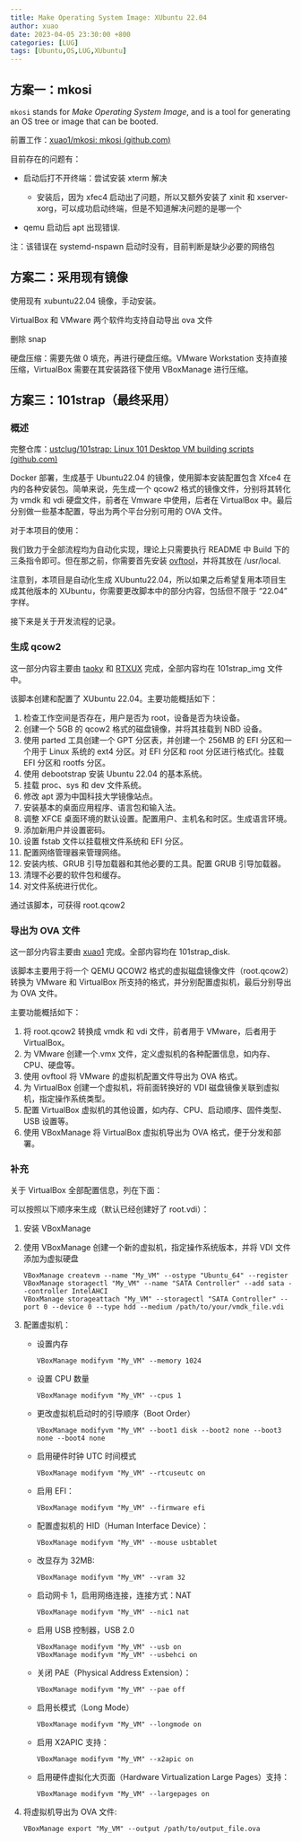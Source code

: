 ```yaml
---
title: Make Operating System Image: XUbuntu 22.04
author: xuao
date: 2023-04-05 23:30:00 +800
categories: [LUG]
tags: [Ubuntu,OS,LUG,XUbuntu]
---
```


## 方案一：mkosi

`mkosi` stands for _Make Operating System Image_, and is a tool for generating an OS tree or image that can be booted.

前置工作：[xuao1/mkosi: mkosi (github.com)](https://github.com/xuao1/mkosi)

目前存在的问题有：

- 启动后打不开终端：尝试安装 xterm 解决

  - 安装后，因为 xfec4 启动出了问题，所以又额外安装了 xinit 和 xserver-xorg，可以成功启动终端，但是不知道解决问题的是哪一个

- qemu 启动后 apt 出现错误.

 注：该错误在 systemd-nspawn 启动时没有，目前判断是缺少必要的网络包

## 方案二：采用现有镜像

使用现有 xubuntu22.04 镜像，手动安装。

VirtualBox 和 VMware 两个软件均支持自动导出 ova 文件

删除 snap

硬盘压缩：需要先做 0 填充，再进行硬盘压缩。VMware Workstation 支持直接压缩，VirtualBox 需要在其安装路径下使用 VBoxManage 进行压缩。

## 方案三：101strap（最终采用）

### 概述

完整仓库：[ustclug/101strap: Linux 101 Desktop VM building scripts (github.com)](https://github.com/ustclug/101strap)

Docker 部署，生成基于 Ubuntu22.04 的镜像，使用脚本安装配置包含 Xfce4 在内的各种安装包。简单来说，先生成一个 qcow2 格式的镜像文件，分别将其转化为 vmdk 和 vdi 硬盘文件，前者在 Vmware 中使用，后者在 VirtualBox 中。最后分别做一些基本配置，导出为两个平台分别可用的 OVA 文件。

对于本项目的使用：

我们致力于全部流程均为自动化实现，理论上只需要执行 README 中 Build 下的三条指令即可。但在那之前，你需要首先安装 [ovftool](https://developer.vmware.com/web/tool/4.4.0/ovf)，并将其放在 /usr/local.

注意到，本项目是自动化生成 XUbuntu22.04，所以如果之后希望复用本项目生成其他版本的 XUbuntu，你需要更改脚本中的部分内容，包括但不限于 “22.04” 字样。

接下来是关于开发流程的记录。

### 生成 qcow2

这一部分内容主要由 [taoky](https://github.com/taoky) 和 [RTXUX](https://github.com/RTXUX) 完成，全部内容均在 101strap_img 文件中。

该脚本创建和配置了 XUbuntu 22.04。主要功能概括如下：

1. 检查工作空间是否存在，用户是否为 root，设备是否为块设备。
2. 创建一个 5GB 的 qcow2 格式的磁盘镜像，并将其挂载到 NBD 设备。
3. 使用 parted 工具创建一个 GPT 分区表，并创建一个 256MB 的 EFI 分区和一个用于 Linux 系统的 ext4 分区。对 EFI 分区和 root 分区进行格式化。挂载 EFI 分区和 rootfs 分区。
4. 使用 debootstrap 安装 Ubuntu 22.04 的基本系统。
5. 挂载 proc、sys 和 dev 文件系统。
6. 修改 apt 源为中国科技大学镜像站点。
7. 安装基本的桌面应用程序、语言包和输入法。
8. 调整 XFCE 桌面环境的默认设置。配置用户、主机名和时区。生成语言环境。
9. 添加新用户并设置密码。
10. 设置 fstab 文件以挂载根文件系统和 EFI 分区。
11. 配置网络管理器来管理网络。
12. 安装内核、GRUB 引导加载器和其他必要的工具。配置 GRUB 引导加载器。
13. 清理不必要的软件包和缓存。
14. 对文件系统进行优化。

通过该脚本，可获得 root.qcow2

### 导出为 OVA 文件

这一部分内容主要由 [xuao1](https://github.com/xuao1) 完成。全部内容均在 101strap_disk.

该脚本主要用于将一个 QEMU QCOW2 格式的虚拟磁盘镜像文件（root.qcow2）转换为 VMware 和 VirtualBox 所支持的格式，并分别配置虚拟机，最后分别导出为 OVA 文件。

主要功能概括如下：

1.  将 root.qcow2 转换成 vmdk 和 vdi 文件，前者用于 VMware，后者用于 VirtualBox。
2.  为 VMware 创建一个.vmx 文件，定义虚拟机的各种配置信息，如内存、CPU、硬盘等。
3.  使用 ovftool 将 VMware 的虚拟机配置文件导出为 OVA 格式。
4.  为 VirtualBox 创建一个虚拟机，将前面转换好的 VDI 磁盘镜像关联到虚拟机，指定操作系统类型。
5.  配置 VirtualBox 虚拟机的其他设置，如内存、CPU、启动顺序、固件类型、USB 设置等。
6.  使用 VBoxManage 将 VirtualBox 虚拟机导出为 OVA 格式，便于分发和部署。

### 补充

关于 VirtualBox 全部配置信息，列在下面：

可以按照以下顺序来生成（默认已经创建好了 root.vdi）：

1. 安装 VBoxManage

2. 使用 VBoxManage 创建一个新的虚拟机，指定操作系统版本，并将 VDI 文件添加为虚拟硬盘

   ```shell
   VBoxManage createvm --name "My_VM" --ostype "Ubuntu_64" --register
   VBoxManage storagectl "My_VM" --name "SATA Controller" --add sata --controller IntelAHCI
   VBoxManage storageattach "My_VM" --storagectl "SATA Controller" --port 0 --device 0 --type hdd --medium /path/to/your/vmdk_file.vdi
   ```

3. 配置虚拟机：

   - 设置内存

     ```shell
     VBoxManage modifyvm "My_VM" --memory 1024
     ```

   - 设置 CPU 数量

     ```shell
     VBoxManage modifyvm "My_VM" --cpus 1
     ```

   - 更改虚拟机启动时的引导顺序（Boot Order）

     ```shell
     VBoxManage modifyvm "My_VM" --boot1 disk --boot2 none --boot3 none --boot4 none
     ```

   - 启用硬件时钟 UTC 时间模式

     ```shell
     VBoxManage modifyvm "My_VM" --rtcuseutc on
     ```

   - 启用 EFI：

     ```shell
     VBoxManage modifyvm "My_VM" --firmware efi
     ```

   - 配置虚拟机的 HID（Human Interface Device）：

     ```shell
     VBoxManage modifyvm "My_VM" --mouse usbtablet
     ```

   - 改显存为 32MB:

     ```shell
     VBoxManage modifyvm "My_VM" --vram 32
     ```

   - 启动网卡 1，启用网络连接，连接方式：NAT

     ```shell
     VBoxManage modifyvm "My_VM" --nic1 nat
     ```

   - 启用 USB 控制器，USB 2.0

     ```shell
     VBoxManage modifyvm "My_VM" --usb on
     VBoxManage modifyvm "My_VM" --usbehci on
     ```

   - 关闭 PAE（Physical Address Extension）：

     ```shell
     VBoxManage modifyvm "My_VM" --pae off
     ```

   - 启用长模式（Long Mode）

     ```shell
     VBoxManage modifyvm "My_VM" --longmode on
     ```

   - 启用 X2APIC 支持：

     ```shell
     VBoxManage modifyvm "My_VM" --x2apic on
     ```

   - 启用硬件虚拟化大页面（Hardware Virtualization Large Pages）支持：

     ```shell
     VBoxManage modifyvm "My_VM" --largepages on
     ```

4. 将虚拟机导出为 OVA 文件:

   ```shell
   VBoxManage export "My_VM" --output /path/to/output_file.ova
   ```

